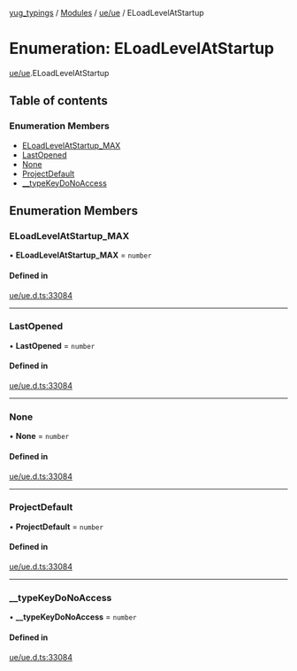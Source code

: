 [yug_typings](../README.md) / [Modules](../modules.md) / [ue/ue](../modules/ue_ue.md) / ELoadLevelAtStartup

# Enumeration: ELoadLevelAtStartup

[ue/ue](../modules/ue_ue.md).ELoadLevelAtStartup

## Table of contents

### Enumeration Members

- [ELoadLevelAtStartup\_MAX](ue_ue.ELoadLevelAtStartup.md#eloadlevelatstartup_max)
- [LastOpened](ue_ue.ELoadLevelAtStartup.md#lastopened)
- [None](ue_ue.ELoadLevelAtStartup.md#none)
- [ProjectDefault](ue_ue.ELoadLevelAtStartup.md#projectdefault)
- [\_\_typeKeyDoNoAccess](ue_ue.ELoadLevelAtStartup.md#__typekeydonoaccess)

## Enumeration Members

### ELoadLevelAtStartup\_MAX

• **ELoadLevelAtStartup\_MAX** = `number`

#### Defined in

[ue/ue.d.ts:33084](https://github.com/YugMetaverse/yug_typings/blob/b7d9b19/ue/ue.d.ts#L33084)

___

### LastOpened

• **LastOpened** = `number`

#### Defined in

[ue/ue.d.ts:33084](https://github.com/YugMetaverse/yug_typings/blob/b7d9b19/ue/ue.d.ts#L33084)

___

### None

• **None** = `number`

#### Defined in

[ue/ue.d.ts:33084](https://github.com/YugMetaverse/yug_typings/blob/b7d9b19/ue/ue.d.ts#L33084)

___

### ProjectDefault

• **ProjectDefault** = `number`

#### Defined in

[ue/ue.d.ts:33084](https://github.com/YugMetaverse/yug_typings/blob/b7d9b19/ue/ue.d.ts#L33084)

___

### \_\_typeKeyDoNoAccess

• **\_\_typeKeyDoNoAccess** = `number`

#### Defined in

[ue/ue.d.ts:33084](https://github.com/YugMetaverse/yug_typings/blob/b7d9b19/ue/ue.d.ts#L33084)

